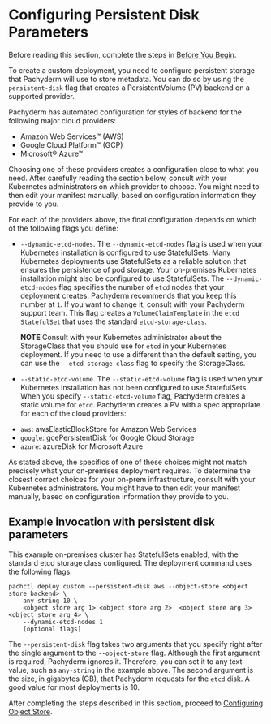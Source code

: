 # Configuring Persistent Disk Parameters

Before reading this section, complete the steps in [Before You
Begin](./deploy_custom_before_you_begin.md).

To create a custom deployment, you need to configure
persistent storage that Pachyderm will use to store metadata.
You can do so by using the `--persistent-disk` flag
that creates a PersistentVolume (PV) backend on a supported provider.

Pachyderm has automated configuration for styles of backend for the
following major cloud providers:

- Amazon Web Services™ (AWS)
- Google Cloud Platform™ (GCP)
- Microsoft® Azure™

Choosing one of these providers creates a configuration close to what
you need.
After carefully reading the section below,
consult with your Kubernetes administrators on which provider to choose.
You might need to then edit your manifest manually,
based on configuration information they provide to you.

For each of the providers above,
the final configuration depends on which of
the following flags you define:

* `--dynamic-etcd-nodes`. The `--dynamic-etcd-nodes` flag is
used when your Kubernetes installation is configured to use
[StatefulSets](../../on_premises/#statefulsets).
Many Kubernetes deployments use StatefulSets as a reliable solution that
ensures the persistence of pod storage. Your on-premises
Kubernetes installation might also be configured to use StatefulSets.
The `--dynamic-etcd-nodes` flag specifies the number of `etcd` nodes
that your deployment creates. Pachyderm recommends that you keep this
number at `1`. If you want to change it, consult with your Pachyderm
support team.
This flag creates a `VolumeClaimTemplate` in the `etcd` `StatefulSet`
that uses the standard `etcd-storage-class`.

  **NOTE** Consult with your Kubernetes administrator about the StorageClass
  that you should use for `etcd` in your Kubernetes deployment.
  If you need to use a different than the default setting,
  you can use the `--etcd-storage-class` flag to specify the StorageClass.

* `--static-etcd-volume`. The `--static-etcd-volume` flag is used when
your Kubernetes installation has not been configured to use StatefulSets.
When you specify `--static-etcd-volume` flag, Pachyderm creates a static
volume for `etcd`. Pachyderm creates a PV with a spec appropriate
for each of the cloud providers:

- `aws`: awsElasticBlockStore for Amazon Web Services
- `google`: gcePersistentDisk for Google Cloud Storage
- `azure`: azureDisk for Microsoft Azure

As stated above, the specifics of one of these choices might
not match precisely what your on-premises deployment requires.
To determine the closest correct choices for your on-prem infrastructure,
consult with your Kubernetes administrators.
You might have to then edit your manifest manually,
based on configuration information they provide to you.

## Example invocation with persistent disk parameters

This example on-premises cluster has StatefulSets
enabled, with the standard etcd storage class configured.
The deployment command uses the following flags:

```
pachctl deploy custom --persistent-disk aws --object-store <object store backend> \
    any-string 10 \
    <object store arg 1> <object store arg 2>  <object store arg 3>  <object store arg 4> \
    --dynamic-etcd-nodes 1
    [optional flags]
```

The `--persistent-disk` flag takes two arguments
that you specify right after the single argument to the `--object-store` flag.
Although the first argument is required, Pachyderm ignores it.
Therefore, you can set it to any text value, such as `any-string` in the
example above.
The second argument is the size,
in gigabytes (GB), that Pachyderm requests for the `etcd` disk.
A good value for most deployments is 10.

After completing the steps described in this section, proceed to
[Configuring Object Store](./deploy_custom_configuring_object_store.md).
